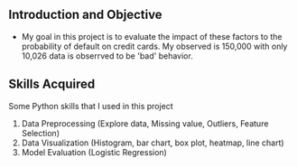 ## Introduction and Objective
- My goal in this project is to evaluate the impact of these factors to the probability of default on credit cards. My observed is 150,000 with only 10,026 data is obserrved to be 'bad' behavior.

## Skills Acquired
Some Python skills that I used in this project
1. Data Preprocessing (Explore data, Missing value, Outliers, Feature Selection)
2. Data Visualization (Histogram, bar chart, box plot, heatmap, line chart)
3. Model Evaluation (Logistic Regression)
